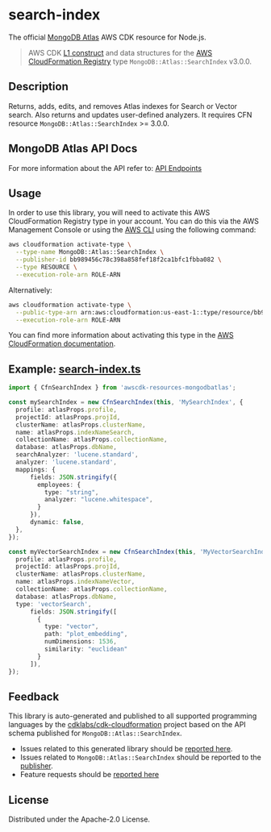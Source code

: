 # search-index

The official [MongoDB Atlas](https://www.mongodb.com/) AWS CDK resource for Node.js.

> AWS CDK [L1 construct] and data structures for the [AWS CloudFormation Registry] type `MongoDB::Atlas::SearchIndex` v3.0.0.

[L1 construct]: https://docs.aws.amazon.com/cdk/latest/guide/constructs.html
[AWS CloudFormation Registry]: https://docs.aws.amazon.com/AWSCloudFormation/latest/UserGuide/registry.html

## Description

Returns, adds, edits, and removes Atlas indexes for Search or Vector search. Also returns and updates user-defined analyzers. It requires CFN resource `MongoDB::Atlas::SearchIndex` >= 3.0.0.

## MongoDB Atlas API Docs

For more information about the API refer to: [API Endpoints](https://www.mongodb.com/docs/api/doc/atlas-admin-api-v2/group/endpoint-atlas-search)

## Usage

In order to use this library, you will need to activate this AWS CloudFormation Registry type in your account. You can do this via the AWS Management Console or using the [AWS CLI](https://aws.amazon.com/cli/) using the following command:

```sh
aws cloudformation activate-type \
  --type-name MongoDB::Atlas::SearchIndex \
  --publisher-id bb989456c78c398a858fef18f2ca1bfc1fbba082 \
  --type RESOURCE \
  --execution-role-arn ROLE-ARN
```

Alternatively:

```sh
aws cloudformation activate-type \
  --public-type-arn arn:aws:cloudformation:us-east-1::type/resource/bb989456c78c398a858fef18f2ca1bfc1fbba082/MongoDB-Atlas-SearchIndex \
  --execution-role-arn ROLE-ARN
```

You can find more information about activating this type in the [AWS CloudFormation documentation](https://docs.aws.amazon.com/AWSCloudFormation/latest/UserGuide/registry-public.html).

## Example: [search-index.ts](../../../examples/l1-resources/search-index.ts)
```ts
import { CfnSearchIndex } from 'awscdk-resources-mongodbatlas';

const mySearchIndex = new CfnSearchIndex(this, 'MySearchIndex', {
  profile: atlasProps.profile,
  projectId: atlasProps.projId,
  clusterName: atlasProps.clusterName,
  name: atlasProps.indexNameSearch,
  collectionName: atlasProps.collectionName,
  database: atlasProps.dbName,
  searchAnalyzer: 'lucene.standard',
  analyzer: 'lucene.standard',
  mappings: {
      fields: JSON.stringify({
        employees: {
          type: "string",
          analyzer: "lucene.whitespace",
        }
      }),
      dynamic: false,
  },
});

const myVectorSearchIndex = new CfnSearchIndex(this, 'MyVectorSearchIndex', {
  profile: atlasProps.profile,
  projectId: atlasProps.projId,
  clusterName: atlasProps.clusterName,
  name: atlasProps.indexNameVector,
  collectionName: atlasProps.collectionName,
  database: atlasProps.dbName,
  type: 'vectorSearch',
      fields: JSON.stringify([
        {
          type: "vector",
          path: "plot_embedding",
          numDimensions: 1536,
          similarity: "euclidean"
        }
      ]),
});
```

## Feedback

This library is auto-generated and published to all supported programming languages by the [cdklabs/cdk-cloudformation] project based on the API schema published for `MongoDB::Atlas::SearchIndex`.

* Issues related to this generated library should be [reported here](https://github.com/cdklabs/cdk-cloudformation/issues/new?title=Issue+with+%40cdk-cloudformation%2Fmongodb-atlas-searchindex+v3.0.0).
* Issues related to `MongoDB::Atlas::SearchIndex` should be reported to the [publisher](https://github.com/mongodb/mongodbatlas-cloudformation-resources/issues).
* Feature requests should be [reported here](https://feedback.mongodb.com/forums/924145-atlas?category_id=392596)

[cdklabs/cdk-cloudformation]: https://github.com/cdklabs/cdk-cloudformation

## License

Distributed under the Apache-2.0 License.